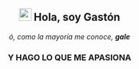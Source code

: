 <h2 align="center"><img src="https://c.tenor.com/SNL9_xhZl9oAAAAi/waving-hand-joypixels.gif" height="25px" width="25px"> Hola, soy Gastón</h2>
<p align="center"><i>ó, como la mayoría me conoce, <b>gale</b></i></p>

<h3 align="center">Y HAGO LO QUE ME APASIONA</h2>

<!---
Notas
--->
